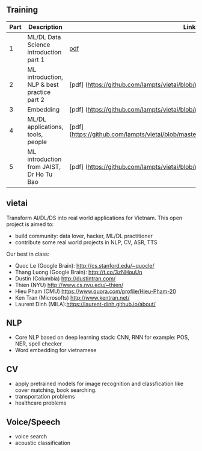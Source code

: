 ## Training


|Part|Description|Link|
|----|-----------|----|
|1|ML/DL Data Science introduction part 1| [pdf](https://github.com/lampts/vietai/blob/master/Part1_ML_DS_DL_v03.pdf)|
|2|ML introduction, NLP & best practice part 2 | [pdf] (https://github.com/lampts/vietai/blob/master/Part2_PracticalDS_v5_final.pdf)|
|3|Embedding | [pdf] (https://github.com/lampts/vietai/blob/master/Part3_NLP_Embedding_v5.pdf)|
|4|ML/DL applications, tools, people | [pdf] (https://github.com/lampts/vietai/blob/master/Part4_DL_standard_tools_final_03.pdf)|
|5|ML introduction from JAIST, Dr Ho Tu Bao | [pdf] (https://github.com/lampts/vietai/blob/master/L1-ML overview.pdf)|

## vietai
Transform AI/DL/DS into real world applications for Vietnam. This open project is aimed to:

- build community: data lover, hacker, ML/DL practitioner
- contribute some real world projects in NLP, CV, ASR, TTS

Our best in class:

- Quoc Le (Google Brain): http://cs.stanford.edu/~quocle/
- Thang Luong (Google Brain): http://t.co/3zNHouUn
- Dustin (Columbia) http://dustintran.com/
- Thien (NYU) http://www.cs.nyu.edu/~thien/
- Hieu Pham (CMU) https://www.quora.com/profile/Hieu-Pham-20
- Ken Tran (Microsofts) http://www.kentran.net/
- Laurent Dinh (MILA):https://laurent-dinh.github.io/about/

## NLP

- Core NLP based on deep learning stack: CNN, RNN for example: POS, NER, spell checker
- Word embedding for vietnamese


## CV

- apply pretrained models for image recognition and classfication like cover matching, book searching.
- transportation problems
- healthcare problems

## Voice/Speech

- voice search
- acoustic classification

